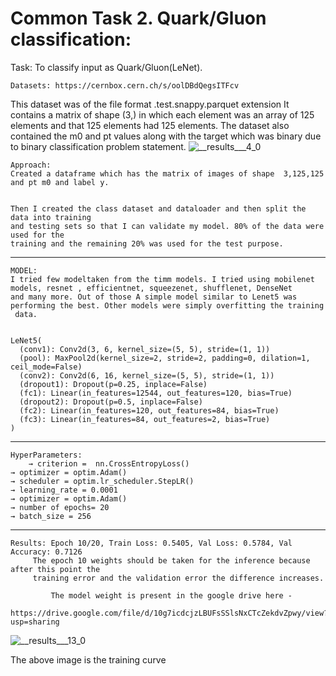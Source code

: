 # Common Task 2. Quark/Gluon classification:

Task: To classify input as Quark/Gluon(LeNet).

    Datasets: https://cernbox.cern.ch/s/oolDBdQegsITFcv

This dataset was of the file format  .test.snappy.parquet extension
It contains a matrix of shape (3,) in which each element was an array of 125 elements and that 125 elements had 125 elements. 
The dataset also contained the m0 and pt values along with the target which was binary due to binary classification problem statement.
![__results___4_0](https://github.com/Vishak-Bhat30/ML4SCI_24/assets/102585626/1a59c374-03c2-457c-b2bd-361a90f7eed2)


    Approach:
	Created a dataframe which has the matrix of images of shape  3,125,125 and pt m0 and label y. 


	Then I created the class dataset and dataloader and then split the data into training 
	and testing sets so that I can validate my model. 80% of the data were used for the 
	training and the remaining 20% was used for the test purpose.
------------------------------------------------------------------------------------------------------------------------------------------------------------------

    MODEL:
	I tried few modeltaken from the timm models. I tried using mobilenet models, resnet , efficientnet, squeezenet, shufflenet, DenseNet
    and many more. Out of those A simple model similar to Lenet5 was performing the best. Other models were simply overfitting the training
     data.
        
 
	LeNet5(
      (conv1): Conv2d(3, 6, kernel_size=(5, 5), stride=(1, 1))
      (pool): MaxPool2d(kernel_size=2, stride=2, padding=0, dilation=1, ceil_mode=False)
      (conv2): Conv2d(6, 16, kernel_size=(5, 5), stride=(1, 1))
      (dropout1): Dropout(p=0.25, inplace=False)
      (fc1): Linear(in_features=12544, out_features=120, bias=True)
      (dropout2): Dropout(p=0.5, inplace=False)
      (fc2): Linear(in_features=120, out_features=84, bias=True)
      (fc3): Linear(in_features=84, out_features=2, bias=True)
    )
			  


	
------------------------------------------------------------------------------------------------------------------------------------------------------------------

	HyperParameters:
        → criterion =  nn.CrossEntropyLoss()
	→ optimizer = optim.Adam()
  	→ scheduler = optim.lr_scheduler.StepLR()
    → learning_rate = 0.0001
    → optimizer = optim.Adam()
    → number of epochs= 20
    → batch_size = 256
		
 ------------------------------------------------------------------------------------------------------------------------------------------------------------------

    Results: Epoch 10/20, Train Loss: 0.5405, Val Loss: 0.5784, Val Accuracy: 0.7126
	     The epoch 10 weights should be taken for the inference because after this point the 
	     training error and the validation error the difference increases.

             The model weight is present in the google drive here -  
        	https://drive.google.com/file/d/10g7icdcjzLBUFsSSlsNxCTcZekdvZpwy/view?usp=sharing

![__results___13_0](https://github.com/Vishak-Bhat30/ML4SCI_24/assets/102585626/164b9cb7-6994-4ca2-a3f0-dda3069f73fb)


The above image is the training curve
